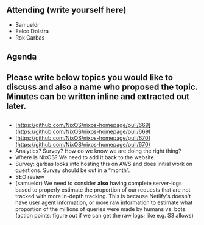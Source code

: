 ## Attending (write yourself here)
* Samueldr
* Eelco Dolstra
* Rok Garbas
## Agenda
## Please write below topics you would like to discuss and also a name who proposed the topic. Minutes can be written inline and extracted out later.
##
* [https://github.com/NixOS/nixos-homepage/pull/669](https://github.com/NixOS/nixos-homepage/pull/669)
* [https://github.com/NixOS/nixos-homepage/pull/670](https://github.com/NixOS/nixos-homepage/pull/670)
* Analytics? Survey? How do we know we are doing the right thing?
* Where is NixOS? We need to add it back to the website.
* Survey: garbas looks into hosting this on AWS and does initial work on questions. Survey should be out in a “month”.
* SEO review
* (samueldr) We need to consider **also** having complete server-logs based to properly estimate the proportion of our requests that are not tracked with more in-depth tracking. This is because Netlify's doesn't have user agent information, or more raw information to estimate what proportion of the millions of queries were made by humans vs. bots.
(action points: figure out if we can get the raw logs; like e.g. S3 allows)